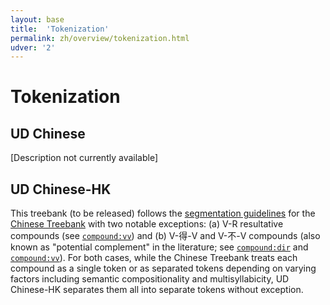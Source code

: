 ```yaml
---
layout: base
title:  'Tokenization'
permalink: zh/overview/tokenization.html
udver: '2'
---
```


# Tokenization

## UD Chinese

[Description not currently available]

## UD Chinese-HK

This treebank (to be released) follows the <a href="http://repository.upenn.edu/cgi/viewcontent.cgi?article=1038&context=ircs_reports">segmentation guidelines</a> for the <a href="https://catalog.ldc.upenn.edu/ldc2016t13">Chinese Treebank</a> with two notable exceptions: (a) V-R resultative compounds (see <a href="http://universaldependencies.org/zh/dep/compound-vv.html">`compound:vv`</a>) and (b) V-得-V and V-不-V compounds (also known as "potential complement" in the literature; see <a href="http://universaldependencies.org/zh/dep/compound-dir.html">`compound:dir`</a> and <a href="http://universaldependencies.org/zh/dep/compound-vv.html">`compound:vv`</a>). For both cases, while the Chinese Treebank treats each compound as a single token or as separated tokens depending on varying factors including semantic compositionality and multisyllabicity, UD Chinese-HK separates them all into separate tokens without exception.

